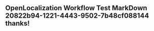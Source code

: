 <properties
ms.topic="hero-topic"
ms.test1="hero-topic"
ms.test2="test"/>

## OpenLocalization Workflow Test MarkDown 20822b94-1221-4443-9502-7b48cf088144 thanks!
